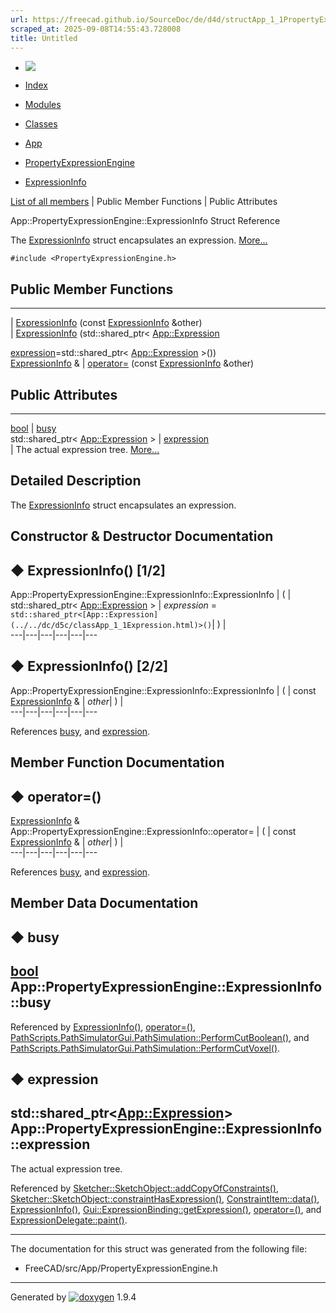 ```yaml
---
url: https://freecad.github.io/SourceDoc/de/d4d/structApp_1_1PropertyExpressionEngine_1_1ExpressionInfo.html
scraped_at: 2025-09-08T14:55:43.728008
title: Untitled
---
```


  * [ ![](https://www.freecad.org/svg/logo-freecad.svg) ](https://freecadweb.org "FreeCAD")
  * [Index](../../index.html "Index")
  * [Modules](../../modules.html "Modules list")
  * [Classes](../../annotated.html "Annotated list")

  * [App](../../dd/dc2/namespaceApp.html)
  * [PropertyExpressionEngine](../../db/d34/classApp_1_1PropertyExpressionEngine.html)
  * [ExpressionInfo](../../de/d4d/structApp_1_1PropertyExpressionEngine_1_1ExpressionInfo.html)

[List of all members](../../dc/daf/structApp_1_1PropertyExpressionEngine_1_1ExpressionInfo-members.html) | Public Member Functions | Public Attributes

App::PropertyExpressionEngine::ExpressionInfo Struct Reference

The
[ExpressionInfo](../../de/d4d/structApp_1_1PropertyExpressionEngine_1_1ExpressionInfo.html
"The ExpressionInfo struct encapsulates an expression.") struct encapsulates
an expression.
[More...](../../de/d4d/structApp_1_1PropertyExpressionEngine_1_1ExpressionInfo.html#details)

`#include <PropertyExpressionEngine.h>`

##  Public Member Functions  
  
---  
|
[ExpressionInfo](../../de/d4d/structApp_1_1PropertyExpressionEngine_1_1ExpressionInfo.html#a54b62db7b5b3bc1580b334b7409e1c29)
(const
[ExpressionInfo](../../de/d4d/structApp_1_1PropertyExpressionEngine_1_1ExpressionInfo.html)
&other)  
|
[ExpressionInfo](../../de/d4d/structApp_1_1PropertyExpressionEngine_1_1ExpressionInfo.html#ae01c292012c70f0b403f63324f52aa09)
(std::shared_ptr< [App::Expression](../../dc/d5c/classApp_1_1Expression.html)
>
[expression](../../de/d4d/structApp_1_1PropertyExpressionEngine_1_1ExpressionInfo.html#a075a8abc40defe9210a28b6699932fcd)=std::shared_ptr<
[App::Expression](../../dc/d5c/classApp_1_1Expression.html) >())  
[ExpressionInfo](../../de/d4d/structApp_1_1PropertyExpressionEngine_1_1ExpressionInfo.html) & | [operator=](../../de/d4d/structApp_1_1PropertyExpressionEngine_1_1ExpressionInfo.html#aa7fd1bdbeff0813403cbe9f99b45b838) (const [ExpressionInfo](../../de/d4d/structApp_1_1PropertyExpressionEngine_1_1ExpressionInfo.html) &other)  
  
##  Public Attributes  
  
---  
[bool](../../d9/db9/classbool.html) | [busy](../../de/d4d/structApp_1_1PropertyExpressionEngine_1_1ExpressionInfo.html#ac9f2ec699cfdfca1351c4f9ced6c0f96)  
std::shared_ptr< [App::Expression](../../dc/d5c/classApp_1_1Expression.html) > | [expression](../../de/d4d/structApp_1_1PropertyExpressionEngine_1_1ExpressionInfo.html#a075a8abc40defe9210a28b6699932fcd)  
| The actual expression tree.
[More...](../../de/d4d/structApp_1_1PropertyExpressionEngine_1_1ExpressionInfo.html#a075a8abc40defe9210a28b6699932fcd)  
  
  
## Detailed Description

The
[ExpressionInfo](../../de/d4d/structApp_1_1PropertyExpressionEngine_1_1ExpressionInfo.html
"The ExpressionInfo struct encapsulates an expression.") struct encapsulates
an expression.

## Constructor & Destructor Documentation

## ◆ ExpressionInfo() [1/2]

App::PropertyExpressionEngine::ExpressionInfo::ExpressionInfo  | ( | std::shared_ptr< [App::Expression](../../dc/d5c/classApp_1_1Expression.html) > | _expression_ = `std::shared_ptr<[App::Expression](../../dc/d5c/classApp_1_1Expression.html)>()`| ) |   
---|---|---|---|---|---  
  
## ◆ ExpressionInfo() [2/2]

App::PropertyExpressionEngine::ExpressionInfo::ExpressionInfo  | ( | const [ExpressionInfo](../../de/d4d/structApp_1_1PropertyExpressionEngine_1_1ExpressionInfo.html) & | _other_| ) |   
---|---|---|---|---|---  
  
References
[busy](../../de/d4d/structApp_1_1PropertyExpressionEngine_1_1ExpressionInfo.html#ac9f2ec699cfdfca1351c4f9ced6c0f96),
and
[expression](../../de/d4d/structApp_1_1PropertyExpressionEngine_1_1ExpressionInfo.html#a075a8abc40defe9210a28b6699932fcd).

## Member Function Documentation

## ◆ operator=()

[ExpressionInfo](../../de/d4d/structApp_1_1PropertyExpressionEngine_1_1ExpressionInfo.html) & App::PropertyExpressionEngine::ExpressionInfo::operator=  | ( | const [ExpressionInfo](../../de/d4d/structApp_1_1PropertyExpressionEngine_1_1ExpressionInfo.html) & | _other_| ) |   
---|---|---|---|---|---  
  
References
[busy](../../de/d4d/structApp_1_1PropertyExpressionEngine_1_1ExpressionInfo.html#ac9f2ec699cfdfca1351c4f9ced6c0f96),
and
[expression](../../de/d4d/structApp_1_1PropertyExpressionEngine_1_1ExpressionInfo.html#a075a8abc40defe9210a28b6699932fcd).

## Member Data Documentation

## ◆ busy

[bool](../../d9/db9/classbool.html)
App::PropertyExpressionEngine::ExpressionInfo::busy  
---  
  
Referenced by
[ExpressionInfo()](../../de/d4d/structApp_1_1PropertyExpressionEngine_1_1ExpressionInfo.html#a54b62db7b5b3bc1580b334b7409e1c29),
[operator=()](../../de/d4d/structApp_1_1PropertyExpressionEngine_1_1ExpressionInfo.html#aa7fd1bdbeff0813403cbe9f99b45b838),
[PathScripts.PathSimulatorGui.PathSimulation::PerformCutBoolean()](../../da/dfe/classPathScripts_1_1PathSimulatorGui_1_1PathSimulation.html#a7ff40dcd89340386443559a651d14b4e),
and
[PathScripts.PathSimulatorGui.PathSimulation::PerformCutVoxel()](../../da/dfe/classPathScripts_1_1PathSimulatorGui_1_1PathSimulation.html#a318c1a5a78add9f8c1af035b1913849f).

## ◆ expression

std::shared_ptr<[App::Expression](../../dc/d5c/classApp_1_1Expression.html)>
App::PropertyExpressionEngine::ExpressionInfo::expression  
---  
  
The actual expression tree.

Referenced by
[Sketcher::SketchObject::addCopyOfConstraints()](../../d9/dad/classSketcher_1_1SketchObject.html#ae855d43b68feffdb57a0489777e2b9ad),
[Sketcher::SketchObject::constraintHasExpression()](../../d9/dad/classSketcher_1_1SketchObject.html#a13d7d959fe45ea0b1f80b11a8337c492),
[ConstraintItem::data()](../../d3/d0f/classConstraintItem.html#a58e0ecc1824934b77e25bc0b319b6c51),
[ExpressionInfo()](../../de/d4d/structApp_1_1PropertyExpressionEngine_1_1ExpressionInfo.html#a54b62db7b5b3bc1580b334b7409e1c29),
[Gui::ExpressionBinding::getExpression()](../../dc/d5a/classGui_1_1ExpressionBinding.html#a2af16f7694ca1c7c0465a31eddf195d5),
[operator=()](../../de/d4d/structApp_1_1PropertyExpressionEngine_1_1ExpressionInfo.html#aa7fd1bdbeff0813403cbe9f99b45b838),
and
[ExpressionDelegate::paint()](../../d1/df5/classExpressionDelegate.html#ae8f09045fee240444d9d5383c8d23d0e).

* * *

The documentation for this struct was generated from the following file:

  * FreeCAD/src/App/PropertyExpressionEngine.h

* * *

Generated by
[![doxygen](../../doxygen.svg)](https://www.doxygen.org/index.html) 1.9.4


